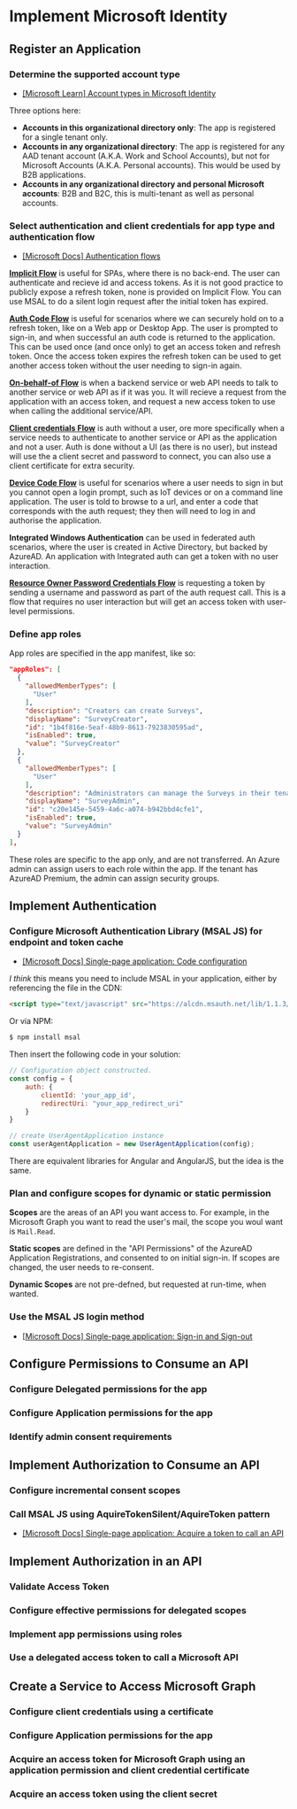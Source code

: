 # Implement Microsoft Identity

## Register an Application

### Determine the supported account type

- [[Microsoft Learn] Account types in Microsoft Identity](https://docs.microsoft.com/en-us/learn/modules/getting-started-identity/4-different-account-types)

Three options here:

- **Accounts in this organizational directory only**: The app is registered for a single tenant only.
- **Accounts in any organizational directory**: The app is registered for any AAD tenant account (A.K.A. Work and School Accounts), but not for Microsoft Accounts (A.K.A. Personal accounts). This would be used by B2B applications.
- **Accounts in any organizational directory and personal Microsoft accounts**: B2B and B2C, this is multi-tenant as well as personal accounts.

### Select authentication and client credentials for app type and authentication flow

- [[Microsoft Docs] Authentication flows](https://docs.microsoft.com/en-us/azure/active-directory/develop/msal-authentication-flows)

**[Implicit Flow](https://docs.microsoft.com/en-us/azure/active-directory/develop/v2-oauth2-implicit-grant-flow)** is useful for SPAs, where there is no back-end. The user can authenticate and recieve id and access tokens. As it is not good practice to publicly expose a refresh token, none is provided on Implicit Flow. You can use MSAL to do a silent login request after the initial token has expired.

**[Auth Code Flow](https://docs.microsoft.com/en-us/azure/active-directory/develop/v2-oauth2-auth-code-flow)** is useful for scenarios where we can securely hold on to a refresh token, like on a Web app or Desktop App. The user is prompted to sign-in, and when successful an auth code is returned to the application. This can be used once (and once only) to get an access token and refresh token. Once the access token expires the refresh token can be used to get another access token without the user needing to sign-in again.

**[On-behalf-of Flow](https://docs.microsoft.com/en-us/azure/active-directory/develop/v2-oauth2-on-behalf-of-flow)** is when a backend service or web API needs to talk to another service or web API as if it was you. It will recieve a request from the application with an access token, and request a new access token to use when calling the additional service/API.

**[Client credentials Flow](https://docs.microsoft.com/en-us/azure/active-directory/develop/v2-oauth2-client-creds-grant-flow)** is auth without a user, ore more specifically when a service needs to authenticate to another service or API as the application and not a user. Auth is done without a UI (as there is no user), but instead will use the a client secret and password to connect, you can also use a client certificate for extra security.

**[Device Code Flow](https://docs.microsoft.com/en-us/azure/active-directory/develop/v2-oauth2-device-code)**  is useful for scenarios where a user needs to sign in but you cannot open a login prompt, such as IoT devices or on a command line application. The user is told to browse to a url, and enter a code that corresponds with the auth request; they then will need to log in and authorise the application.

**Integrated Windows Authentication** can be used in federated auth scenarios, where the user is created in Active Directory, but backed by AzureAD. An application with Integrated auth can get a token with no user interaction.

**[Resource Owner Password Credentials Flow](https://docs.microsoft.com/en-us/azure/active-directory/develop/v2-oauth-ropc)** is requesting a token by sending a username and password as part of the auth request call. This is a flow that requires no user interaction but will get an access token with user-level permissions.

### Define app roles

App roles are specified in the app manifest, like so:

```json
"appRoles": [
  {
    "allowedMemberTypes": [
      "User"
    ],
    "description": "Creators can create Surveys",
    "displayName": "SurveyCreator",
    "id": "1b4f816e-5eaf-48b9-8613-7923830595ad",
    "isEnabled": true,
    "value": "SurveyCreator"
  },
  {
    "allowedMemberTypes": [
      "User"
    ],
    "description": "Administrators can manage the Surveys in their tenant",
    "displayName": "SurveyAdmin",
    "id": "c20e145e-5459-4a6c-a074-b942bbd4cfe1",
    "isEnabled": true,
    "value": "SurveyAdmin"
  }
],
```

These roles are specific to the app only, and are not transferred. An Azure admin can assign users to each role within the app. If the tenant has AzureAD Premium, the admin can assign security groups.

## Implement Authentication

### Configure Microsoft Authentication Library (MSAL JS) for endpoint and token cache

- [[Microsoft Docs] Single-page application: Code configuration](https://docs.microsoft.com/en-us/azure/active-directory/develop/scenario-spa-app-configuration)

*I think* this means you need to include MSAL in your application, either by referencing the file in the CDN:

```html
<script type="text/javascript" src="https://alcdn.msauth.net/lib/1.1.3/js/msal.js"></script>
```

Or via NPM:

```bash
$ npm install msal
```

Then insert the following code in your solution:

```javascript
// Configuration object constructed.
const config = {
    auth: {
        clientId: 'your_app_id',
        redirectUri: "your_app_redirect_uri"
    }
}

// create UserAgentApplication instance
const userAgentApplication = new UserAgentApplication(config);
```

There are equivalent libraries for Angular and AngularJS, but the idea is the same.

### Plan and configure scopes for dynamic or static permission

**Scopes** are the areas of an API you want access to. For example, in the Microsoft Graph you want to read the user's mail, the scope you woul want is `Mail.Read`.

**Static scopes** are defined in the "API Permissions" of the AzureAD Application Registrations, and consented to on initial sign-in. If scopes are changed, the user needs to re-consent.

**Dynamic Scopes** are not pre-defned, but requested at run-time, when wanted.


### Use the MSAL JS login method

- [[Microsoft Docs] Single-page application: Sign-in and Sign-out](https://docs.microsoft.com/en-us/azure/active-directory/develop/scenario-spa-sign-in)

## Configure Permissions to Consume an API

### Configure Delegated permissions for the app
### Configure Application permissions for the app
### Identify admin consent requirements


## Implement Authorization to Consume an API

### Configure incremental consent scopes
### Call MSAL JS using AquireTokenSilent/AquireToken pattern

- [[Microsoft Docs] Single-page application: Acquire a token to call an API](https://docs.microsoft.com/en-us/azure/active-directory/develop/scenario-spa-acquire-token)

## Implement Authorization in an API

### Validate Access Token
### Configure effective permissions for delegated scopes
### Implement app permissions using roles
### Use a delegated access token to call a Microsoft API


## Create a Service to Access Microsoft Graph

### Configure client credentials using a certificate
### Configure Application permissions for the app
### Acquire an access token for Microsoft Graph using an application permission and client credential certificate
### Acquire an access token using the client secret

